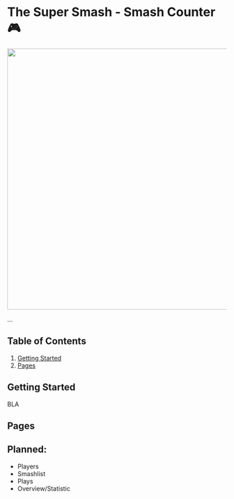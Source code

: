# The Super Smash - Smash Counter 🎮

<img src="https://cdn02.nintendo-europe.com/media/images/10_share_images/games_15/nintendo_switch_4/H2x1_NSwitch_SuperSmashBrosUltimate_02_image1600w.jpg" width="600" />

...

## Table of Contents

1. [Getting Started](#getting-started)
2. [Pages](#pages)

## <a name="getting-started"></a>Getting Started

BLA

## Pages

Planned:
- 
- Players
- Smashlist
- Plays
- Overview/Statistic
